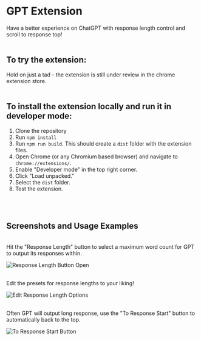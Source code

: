 # GPT Extension

Have a better experience on ChatGPT with response length control and scroll to response top!
<br>
<br>

## To try the extension: 

Hold on just a tad - the extension is still under review in the chrome extension store. 
<br>
<br>

## To install the extension locally and run it in developer mode: 

1. Clone the repository
2. Run `npm install`
3. Run `npm run build`. This should create a `dist` folder with the extension files.
4. Open Chrome (or any Chromium based browser) and navigate to `chrome://extensions/`.
5. Enable "Developer mode" in the top right corner.
6. Click "Load unpacked."
7. Select the `dist` folder.
8. Test the extension.

<br>
<br>

## Screenshots and Usage Examples 

<br>
Hit the "Response Length" button to select a maximum word count for GPT to output its responses within.
<br>

![Response Length Button Open](https://drive.google.com/uc?export=view&id=1GFKq1FMawgm6z1TlAWMBchTfoDYxSP_M)

<br>
Edit the presets for response lengths to your liking!
<br>

![Edit Response Length Options](https://drive.google.com/uc?export=view&id=1zJMpsrg7Q7SMscndhl01NCIVQr8yW25z)

<br>
Often GPT will output long response, use the "To Response Start" button to automatically back to the top. 
<br>

![To Response Start Button](https://drive.google.com/uc?export=view&id=1aLjhG36RqPClOE1UpEesBb_4N3KV_o_-)

